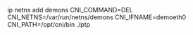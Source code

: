 ip netns add demons
CNI_COMMAND=DEL CNI_NETNS=/var/run/netns/demons CNI_IFNAME=demoeth0 CNI_PATH=/opt/cni/bin ./ptp
